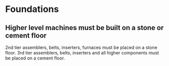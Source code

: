 # Foundations
## Higher level machines must be built on a stone or cement floor

2nd tier assemblers, belts, inserters, furnaces must be placed on a stone floor.
3rd tier assemblers, belts, inserters and all higher components must be placed on a cement floor. 

